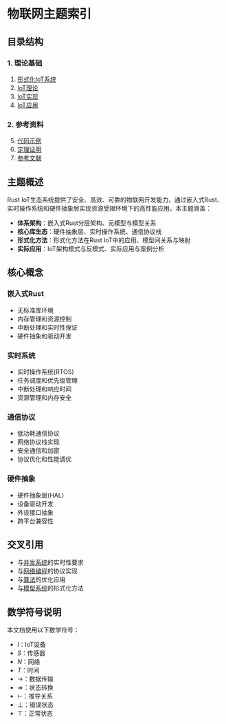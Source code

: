 # 物联网主题索引

## 目录结构

### 1. 理论基础

1. [形式化IoT系统](01_formal_iot_system.md)
2. [IoT理论](02_iot_theory.md)
3. [IoT实现](03_iot_implementation.md)
4. [IoT应用](04_iot_applications.md)

### 2. 参考资料

5. [代码示例](05_examples.md)
6. [定理证明](06_theorems.md)
7. [参考文献](07_references.md)

## 主题概述

Rust IoT生态系统提供了安全、高效、可靠的物联网开发能力，通过嵌入式Rust、实时操作系统和硬件抽象层实现资源受限环境下的高性能应用。本主题涵盖：

- **体系架构**：嵌入式Rust分层架构、元模型与模型关系
- **核心库生态**：硬件抽象层、实时操作系统、通信协议栈
- **形式化方法**：形式化方法在Rust IoT中的应用、模型间关系与映射
- **实际应用**：IoT架构模式与反模式、实际应用与案例分析

## 核心概念

### 嵌入式Rust

- 无标准库环境
- 内存管理和资源控制
- 中断处理和实时性保证
- 硬件抽象和驱动开发

### 实时系统

- 实时操作系统(RTOS)
- 任务调度和优先级管理
- 中断处理和响应时间
- 资源管理和内存安全

### 通信协议

- 低功耗通信协议
- 网络协议栈实现
- 安全通信和加密
- 协议优化和性能调优

### 硬件抽象

- 硬件抽象层(HAL)
- 设备驱动开发
- 外设接口抽象
- 跨平台兼容性

## 交叉引用

- 与[并发系统](../05_concurrency/00_index.md)的实时性要求
- 与[网络编程](../10_networking/00_index.md)的协议实现
- 与[算法](../08_algorithms/00_index.md)的优化应用
- 与[模型系统](../18_model_systems/00_index.md)的形式化方法

## 数学符号说明

本文档使用以下数学符号：

- $I$：IoT设备
- $S$：传感器
- $N$：网络
- $T$：时间
- $\rightarrow$：数据传输
- $\Rightarrow$：状态转换
- $\vdash$：推导关系
- $\bot$：错误状态
- $\top$：正常状态
